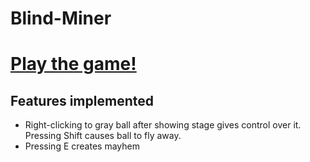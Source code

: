 # Blind-Miner

# [Play the game!](https://anuiel.github.io/Blind-Miner/game/Miner/)

## Features implemented
- Right-clicking to gray ball after showing stage gives control over it. Pressing Shift causes ball to fly away.
- Pressing E creates mayhem
